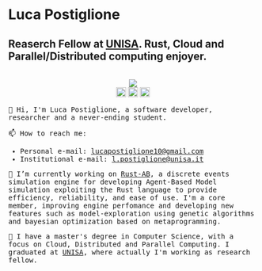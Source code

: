 # Luca Postiglione
## Reaserch Fellow at [UNISA](https://www.unisa.it). Rust, Cloud and Parallel/Distributed computing enjoyer.


<p align="center">
    <br>
    <img align="middle"
        src="https://github-readme-stats.vercel.app/api?username=zioposty&show_icons=true&hide_title=true" />
     <br>
     <a href="mailto:lpostiglone@unisa.it" title="mail me"><img style="height:20px" src="https://img.shields.io/badge/gmail-%23D14836.svg?&style=for-the-badge&logo=gmail&logoColor=white"></a> 
<a  href="https://www.linkedin.com/in/l-posty/" title="linkedin"><img style="height:20px" src="https://img.shields.io/badge/linkedin-%230077B5.svg?&style=for-the-badge&logo=linkedin&logoColor=white"></a> 
<a  href="https://discord.gg/BTt5fUp" title="discorrd"><img style="height:20px" src="https://img.shields.io/badge/discord-%237289DA.svg?&style=for-the-badge&logo=discord&logoColor=white"></a> 
</p>
<samp>

👋 Hi, I'm Luca Postiglione, a software developer, researcher and a never-ending student.

📫 How to reach me:
- Personal e-mail:        <lucapostiglione10@gmail.com>
- Institutional e-mail:   <l.postiglione@unisa.it>

🔭 I’m currently working on [Rust-AB](https://github.com/rust-ab), a discrete events simulation engine for developing Agent-Based Model simulation exploiting the Rust language to provide efficiency, reliability, and ease of use. I'm a core member, improving engine perfomance and developing new features such as model-exploration using genetic algorithms and bayesian optimization based on metaprogramming.

📖 I have a master's degree in Computer Science, with a focus on Cloud, Distributed and Parallel Computing. I graduated at [UNISA](https://www.unisa.it), where actually I'm working as research fellow.
</samp>

<!--
**zioposty/zioposty** is a ✨ _special_ ✨ repository because its `README.md` (this file) appears on your GitHub profile.

Here are some ideas to get you started:

- 🌱 I’m currently learning ...
- 👯 I’m looking to collaborate on ...
- 🤔 I’m looking for help with ...
- 💬 Ask me about ...
- 😄 Pronouns: ...
-->
